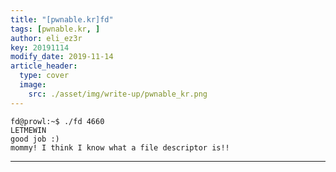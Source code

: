```yaml
---
title: "[pwnable.kr]fd"
tags: [pwnable.kr, ]
author: eli_ez3r
key: 20191114
modify_date: 2019-11-14
article_header:
  type: cover
  image:
    src: ./asset/img/write-up/pwnable_kr.png
---
```






`````
fd@prowl:~$ ./fd 4660
LETMEWIN
good job :)
mommy! I think I know what a file descriptor is!!
`````

-----